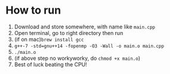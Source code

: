 # How to run
1. Download and store somewhere, with name like `main.cpp`
2. Open terminal, go to right directory then run
3. (if on mac)`brew install gcc`
3. `g++-7 -std=gnu++14 -fopenmp -O3 -Wall -o main.o main.cpp`
4. `./main.o`
5. (if above step no workyworky, do `chmod +x main.o`)
6. Best of luck beating the CPU!
